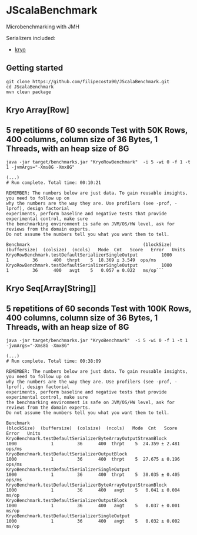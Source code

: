 # JScalaBenchmark

Microbenchmarking with JMH


Serializers included:
- [kryo](https://github.com/EsotericSoftware/kryo)

## Getting started 
```
git clone https://github.com/filipecosta90/JScalaBenchmark.git
cd JScalaBenchmark
mvn clean package
```



## Kryo Array[Row]
## 5 repetitions of 60 seconds Test with 50K Rows, 400 columns, column size of 36 Bytes, 1 Threads, with an heap size of 8G
```console
java -jar target/benchmarks.jar "KryoRowBenchmark"  -i 5 -wi 0 -f 1 -t 1 -jvmArgs="-Xms8G -Xmx8G"
```

```console
(...)
# Run complete. Total time: 00:10:21

REMEMBER: The numbers below are just data. To gain reusable insights, you need to follow up on
why the numbers are the way they are. Use profilers (see -prof, -lprof), design factorial
experiments, perform baseline and negative tests that provide experimental control, make sure
the benchmarking environment is safe on JVM/OS/HW level, ask for reviews from the domain experts.
Do not assume the numbers tell you what you want them to tell.

Benchmark                                           (blockSize)  (buffersize)  (colsize)  (ncols)   Mode  Cnt   Score   Error   Units
KryoRowBenchmark.testDefaultSerializerSingleOutput         1000             1         36      400  thrpt    5  18.369 ± 3.549  ops/ms
KryoRowBenchmark.testDefaultSerializerSingleOutput         1000             1         36      400   avgt    5   0.057 ± 0.022   ms/op```
```



## Kryo Seq[Array[String]] 
## 5 repetitions of 60 seconds Test with 100K Rows, 400 columns, column size of 36 Bytes, 1 Threads, with an heap size of 8G
```console
java -jar target/benchmarks.jar "KryoBenchmark"  -i 5 -wi 0 -f 1 -t 1 -jvmArgs="-Xms8G -Xmx8G"
```

```console
(...)
# Run complete. Total time: 00:38:09

REMEMBER: The numbers below are just data. To gain reusable insights, you need to follow up on
why the numbers are the way they are. Use profilers (see -prof, -lprof), design factorial
experiments, perform baseline and negative tests that provide experimental control, make sure
the benchmarking environment is safe on JVM/OS/HW level, ask for reviews from the domain experts.
Do not assume the numbers tell you what you want them to tell.

Benchmark                                                      (blockSize)  (buffersize)  (colsize)  (ncols)   Mode  Cnt   Score   Error   Units
KryoBenchmark.testDefaultSerializerByteArrayOutputStreamBlock         1000             1         36      400  thrpt    5  24.359 ± 2.481  ops/ms
KryoBenchmark.testDefaultSerializerOutputBlock                        1000             1         36      400  thrpt    5  27.675 ± 0.196  ops/ms
KryoBenchmark.testDefaultSerializerSingleOutput                       1000             1         36      400  thrpt    5  30.035 ± 0.405  ops/ms
KryoBenchmark.testDefaultSerializerByteArrayOutputStreamBlock         1000             1         36      400   avgt    5   0.041 ± 0.004   ms/op
KryoBenchmark.testDefaultSerializerOutputBlock                        1000             1         36      400   avgt    5   0.037 ± 0.001   ms/op
KryoBenchmark.testDefaultSerializerSingleOutput                       1000             1         36      400   avgt    5   0.032 ± 0.002   ms/op
```

